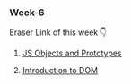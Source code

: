 ### Week-6

Eraser Link of this week 👇

1. [JS Objects and Prototypes](https://app.eraser.io/workspace/MSKrHtmZxpvUgZqn5qGq)

2. [Introduction to DOM](https://app.eraser.io/workspace/20MylkilyXmyt9Xq7W3B)